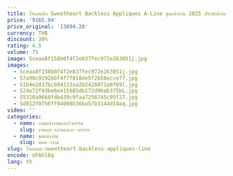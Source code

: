 ```yaml
---
title: โรแมนติก Sweetheart Backless Appliques A-Line ชุดแต่งงาน 2025 ประดับด้วยลูกปัดหรูหราสปาเก็ตตี้สายรัดเจ้าหญิงชุดเจ้าสาวที่กําหนดเอง
price: '9165.94'
price_original: '13094.20'
currency: THB
discount: 30%
rating: 4.5
volume: 75
image: Sceaa8f158b0f4f2e837fec972e263051j.jpg
images:
  - Sceaa8f158b0f4f2e837fec972e263051j.jpg
  - S7a98c9192bbf4f7f818de5f2b58ecce7f.jpg
  - S1b4e2d37bcb94133aa2b2428871a0f69l.jpg
  - S24e72f93be6e415685db172d96ab375bL.jpg
  - S5310a96b8fdb439c9faa7256745c95f27.jpg
  - Sd812f0750ff94009b36ba57b3144d14aq.jpg
video: ''
categories:
  - name: งานแต่งงานและกิจกรรม
    slug: งานแต-งงานและก-จกรรม
  - name: ชุดแต่งงาน
    slug: ดแต-งงาน
slug: โรแมนต-sweetheart-backless-appliques-line
encode: oFAhl6q
lang: th
---
```

  
